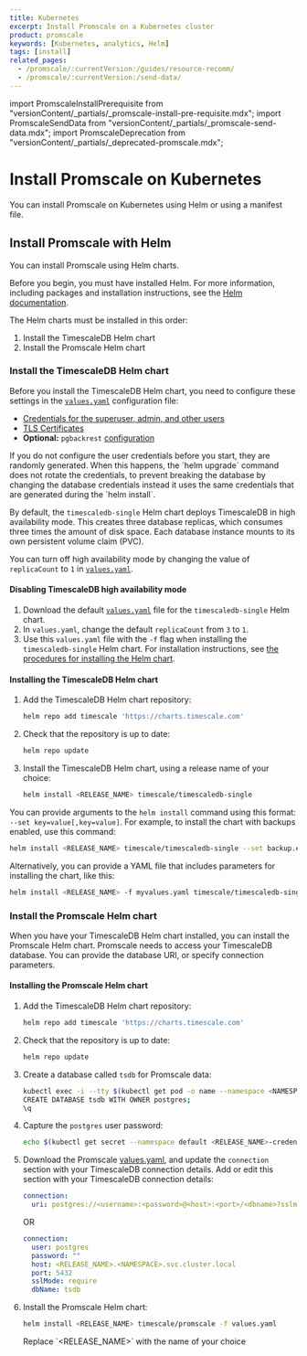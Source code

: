 ```yaml
---
title: Kubernetes
excerpt: Install Promscale on a Kubernetes cluster
product: promscale
keywords: [Kubernetes, analytics, Helm]
tags: [install]
related_pages:
  - /promscale/:currentVersion:/guides/resource-recomm/
  - /promscale/:currentVersion:/send-data/
---
```


import PromscaleInstallPrerequisite from "versionContent/_partials/_promscale-install-pre-requisite.mdx";
import PromscaleSendData from "versionContent/_partials/_promscale-send-data.mdx";
import PromscaleDeprecation from "versionContent/_partials/_deprecated-promscale.mdx";

# Install Promscale on Kubernetes

<PromscaleDeprecation />

You can install Promscale on Kubernetes using Helm or using a manifest file.

<PromscaleInstallPrerequisite />

## Install Promscale with Helm

You can install Promscale using Helm charts.

Before you begin, you must have installed Helm. For more information, including
packages and installation instructions, see the
[Helm documentation][install-helm].

The Helm charts must be installed
in this order:

1.  Install the TimescaleDB Helm chart
1.  Install the Promscale Helm chart

### Install the TimescaleDB Helm chart

Before you install the TimescaleDB Helm chart, you need to configure these
settings in the [`values.yaml`][timescaledb-single-values-yaml] configuration file:

*   [Credentials for the superuser, admin, and other users][timescaledb-helm-values-creds]
*   [TLS Certificates][timescaledb-helm-values-certs]
*   **Optional:** `pgbackrest` [configuration][timescale-backups]

<highlight type="note">
If you do not configure the user credentials before you start, they are randomly
generated. When this happens, the `helm upgrade` command does not rotate the
credentials, to prevent breaking the database by changing the database
credentials instead it uses the same credentials that are generated during the
`helm install`.
</highlight>

By default, the `timescaledb-single` Helm chart deploys TimescaleDB in
high availability mode. This creates three database replicas,
which consumes three times the amount of disk space. Each database
instance mounts to its own persistent volume claim (PVC).

You can turn off high availability mode by changing the value of `replicaCount`
to `1` in
[`values.yaml`][timescaledb-single-values-yaml].

<procedure>

#### Disabling TimescaleDB high availability mode

1.  Download the default [`values.yaml`][timescaledb-single-values-yaml] file for the `timescaledb-single` Helm chart.
1.  In `values.yaml`, change the default `replicaCount` from `3` to `1`.
1.  Use this `values.yaml` file with the `-f` flag when installing the `timescaledb-single` Helm chart.
    For installation instructions, see [the procedures for installing the Helm chart](#installing-the-timescaledb-helm-chart).

</procedure>

<procedure>

#### Installing the TimescaleDB Helm chart

1.  Add the TimescaleDB Helm chart repository:

    ```bash
    helm repo add timescale 'https://charts.timescale.com'
    ```

1.  Check that the repository is up to date:

    ```bash
    helm repo update
    ```

1.  Install the TimescaleDB Helm chart, using a release name of your choice:

    ```bash
    helm install <RELEASE_NAME> timescale/timescaledb-single
    ```

</procedure>

You can provide arguments to the `helm install` command using this format:
`--set key=value[,key=value]`. For example, to install the  chart with backups
enabled, use this command:

```bash
helm install <RELEASE_NAME> timescale/timescaledb-single --set backup.enabled=true
```

Alternatively, you can provide a YAML file that includes parameters for
installing the chart, like this:

```bash
helm install <RELEASE_NAME> -f myvalues.yaml timescale/timescaledb-single
```

### Install the Promscale Helm chart

When you have your TimescaleDB Helm chart installed, you can install the
Promscale Helm chart. Promscale needs to access your TimescaleDB database. You
can provide the database URI, or specify connection parameters.

<procedure>

#### Installing the Promscale Helm chart

1.  Add the TimescaleDB Helm chart repository:

    ```bash
    helm repo add timescale 'https://charts.timescale.com'
    ```

1.  Check that the repository is up to date:

    ```bash
    helm repo update
    ```

1.  Create a database called `tsdb` for Promscale data:

    ```bash
    kubectl exec -i --tty $(kubectl get pod -o name --namespace <NAMESPACE> -l role=master,release=<RELEASE_NAME>) -- psql -U postgres
    CREATE DATABASE tsdb WITH OWNER postgres;
    \q
    ```

1.  Capture the `postgres` user password:

    ```bash
    echo $(kubectl get secret --namespace default <RELEASE_NAME>-credentials -o jsonpath="{.data.PATRONI_SUPERUSER_PASSWORD}" | base64 --decode)
    ```

1.  Download the Promscale
    [values.yaml][promscale-values-yaml], and update the `connection` section
    with your TimescaleDB connection details.
    Add or edit this section with your TimescaleDB connection details:
    <terminal>

    <tab label='Database URI'>

    ```yaml
    connection:
      uri: postgres://<username>:<password>@<host>:<port>/<dbname>?sslmode=require
    ```

    </tab>

    OR

    <tab label="Connection parameters">

    ```yaml
    connection:
      user: postgres
      password: ""
      host: <RELEASE_NAME>.<NAMESPACE>.svc.cluster.local
      port: 5432
      sslMode: require
      dbName: tsdb
    ```

    </tab>

    </terminal>

1.  Install the Promscale Helm chart:

    ```bash
    helm install <RELEASE_NAME> timescale/promscale -f values.yaml
    ```

    <highlight type="note">
    Replace `&lt;RELEASE_NAME&gt;` with the name of your choice
    </highlight>

</procedure>

<PromscaleSendData />

[install-binary]: /promscale/:currentVersion:/installation/binary/
[install-helm]: /promscale/:currentVersion:/installation/kubernetes/#install-promscale-with-helm
[promscale-values-yaml]: https://github.com/timescale/helm-charts/blob/main/charts/promscale/values.yaml
[send-data]: /promscale/:currentVersion:/send-data/
[template-manifest]: https://github.com/timescale/promscale/blob/0.13.0/deploy/static/deploy.yaml
[timescale-backups]: https://github.com/timescale/timescaledb-kubernetes/tree/master/charts/timescaledb-single#create-backups-to-s3
[timescaledb-helm-values-certs]: https://github.com/timescale/timescaledb-kubernetes/blob/master/charts/timescaledb-single/values.yaml#L45
[timescaledb-helm-values-creds]: https://github.com/timescale/timescaledb-kubernetes/blob/master/charts/timescaledb-single/values.yaml#L33
[timescaledb-single-values-yaml]: https://github.com/timescale/timescaledb-kubernetes/blob/master/charts/timescaledb-single/values.yaml
